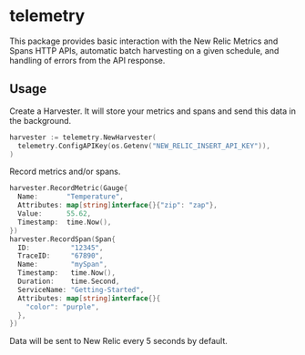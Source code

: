 # telemetry

This package provides basic interaction with the New Relic Metrics and Spans
HTTP APIs, automatic batch harvesting on a given schedule, and handling of
errors from the API response.

## Usage

Create a Harvester. It will store your metrics and spans and send this data in
the background.

  ```go
  harvester := telemetry.NewHarvester(
    telemetry.ConfigAPIKey(os.Getenv("NEW_RELIC_INSERT_API_KEY")),
  )
  ```

Record metrics and/or spans.

  ```go
  harvester.RecordMetric(Gauge{
    Name:       "Temperature",
    Attributes: map[string]interface{}{"zip": "zap"},
    Value:      55.62,
    Timestamp:  time.Now(),
  })
  harvester.RecordSpan(Span{
    ID:          "12345",
    TraceID:     "67890",
    Name:        "mySpan",
    Timestamp:   time.Now(),
    Duration:    time.Second,
    ServiceName: "Getting-Started",
    Attributes: map[string]interface{}{
      "color": "purple",
    },
  })
  ```

Data will be sent to New Relic every 5 seconds by default.
